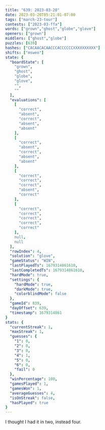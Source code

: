 ```yaml
---
title: "639: 2023-03-20"
date: 2023-03-20T05:21:01-07:00
tags: ["march-23-tour"]
contests: ["2023-03-ffa"]
words: ["grown","ghost","globe","glove"]
openers: ["grown"]
middlers: ["ghost","globe"]
puzzles: [639]
hashes: ["CACAACACAACCCACCCCCCXXXXXXXXXX"]
shifts: ["msweo"]
state: {
  "boardState": [
    "grown",
    "ghost",
    "globe",
    "glove",
    "",
    ""
  ],
  "evaluations": [
    [
      "correct",
      "absent",
      "correct",
      "absent",
      "absent"
    ],
    [
      "correct",
      "absent",
      "correct",
      "absent",
      "absent"
    ],
    [
      "correct",
      "correct",
      "correct",
      "absent",
      "correct"
    ],
    [
      "correct",
      "correct",
      "correct",
      "correct",
      "correct"
    ],
    null,
    null
  ],
  "rowIndex": 4,
  "solution": "glove",
  "gameStatus": "WIN",
  "lastPlayedTs": 1679314861610,
  "lastCompletedTs": 1679314861610,
  "hardMode": true,
  "settings": {
    "hardMode": true,
    "darkMode": true,
    "colorblindMode": false
  },
  "gameId": 839,
  "dayOffset": 639,
  "timestamp": 1679314861
}
stats: {
  "currentStreak": 1,
  "maxStreak": 1,
  "guesses": {
    "1": 0,
    "2": 0,
    "3": 0,
    "4": 1,
    "5": 0,
    "6": 0,
    "fail": 0
  },
  "winPercentage": 100,
  "gamesPlayed": 1,
  "gamesWon": 1,
  "averageGuesses": 4,
  "isOnStreak": false,
  "hasPlayed": true
}
---
```

<!-- more -->
I thought I had it in two, instead four. 
